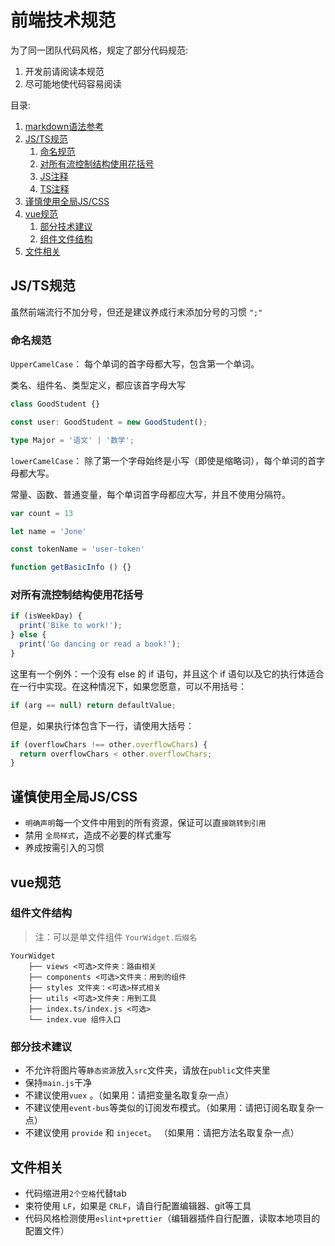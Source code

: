# 前端技术规范



为了同一团队代码风格，规定了部分代码规范:

1. 开发前请阅读本规范
2. 尽可能地使代码容易阅读

目录:
1.  [markdown语法参考](https://github.com/google/styleguide/blob/gh-pages/docguide/style.md#document-layout)
2.  [JS/TS规范](#JS/TS规范)
    1.  [命名规范](#命名规范)
    1.  [对所有流控制结构使用花括号](#对所有流控制结构使用花括号)
    1.  [JS注释](#https://jsdoc.app/tags-param.html)
    1.  [TS注释](#http://typedoc.org/tags/param/)
3.  [谨慎使用全局JS/CSS](#谨慎使用全局JS/CSS)
4.  [vue规范](#vue规范)
    1.  [部分技术建议](#组件文件结构)
    1.  [组件文件结构](#组件文件结构)
5.  [文件相关](#文件相关)
    

## JS/TS规范

虽然前端流行不加分号，但还是建议养成行末添加分号的习惯 `";"`

### 命名规范

`UpperCamelCase`：  每个单词的首字母都大写，包含第一个单词。

 类名、组件名、类型定义，都应该首字母大写

```ts
class GoodStudent {}

const user: GoodStudent = new GoodStudent();

type Major = '语文' | '数学';

```

`lowerCamelCase`： 除了第一个字母始终是小写（即使是缩略词），每个单词的首字母都大写。

常量、函数、普通变量，每个单词首字母都应大写，并且不使用分隔符。

```javascript
var count = 13

let name = 'Jone'

const tokenName = 'user-token'

function getBasicInfo () {}
```

### 对所有流控制结构使用花括号
```javascript
if (isWeekDay) {
  print('Bike to work!');
} else {
  print('Go dancing or read a book!');
}
```

这里有一个例外：一个没有 else 的 if 语句，并且这个 if 语句以及它的执行体适合在一行中实现。在这种情况下，如果您愿意，可以不用括号：

```javascript
if (arg == null) return defaultValue;
```

但是，如果执行体包含下一行，请使用大括号：

```javascript
if (overflowChars !== other.overflowChars) {
  return overflowChars < other.overflowChars;
}
```

## 谨慎使用全局JS/CSS
- `明确声明`每一个文件中用到的所有资源，保证可以直`接跳转到引用`
- 禁用 `全局样式`，造成不必要的样式重写
- 养成按需引入的习惯

## vue规范

### 组件文件结构

> 注：可以是单文件组件 `YourWidget.后缀名`

```
YourWidget
    ├── views <可选>文件夹：路由相关
    ├── components <可选>文件夹：用到的组件
    ├── styles 文件夹：<可选>样式相关
    ├── utils <可选>文件夹：用到工具
    ├── index.ts/index.js <可选>
    └── index.vue 组件入口
```

### 部分技术建议
- 不允许将图片等`静态资源`放入`src`文件夹，请放在`public`文件夹里
- 保持`main.js`干净
- 不建议使用`vuex` 。（如果用：请把变量名取复杂一点）
- 不建议使用`event-bus`等类似的订阅发布模式。（如果用：请把订阅名取复杂一点）
- 不建议使用 `provide` 和 `injecet`。 （如果用：请把方法名取复杂一点）

## 文件相关
- 代码缩进用`2个空格`代替tab
- 束符使用 `LF`，如果是 `CRLF`，请自行配置编辑器、git等工具
- 代码风格检测使用`eslint+prettier`（编辑器插件自行配置，读取本地项目的配置文件）